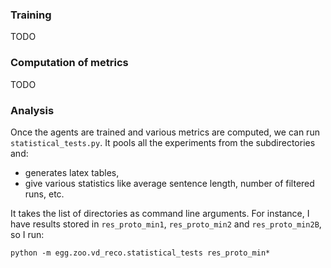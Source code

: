 ### Training

TODO

### Computation of metrics

TODO

### Analysis

Once the agents are trained and various metrics are computed, we can run `statistical_tests.py`. It pools all the experiments from the subdirectories and:

- generates latex tables,
- give various statistics like average sentence length, number of filtered runs, etc. 

It takes the list of directories as command line arguments. For instance, I have results stored in `res_proto_min1`, `res_proto_min2` and `res_proto_min2B`, so I run:

```
python -m egg.zoo.vd_reco.statistical_tests res_proto_min*
```
